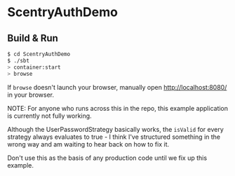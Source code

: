 # ScentryAuthDemo #

## Build & Run ##

```sh
$ cd ScentryAuthDemo
$ ./sbt
> container:start
> browse
```

If `browse` doesn't launch your browser, manually open [http://localhost:8080/](http://localhost:8080/) in your browser.

NOTE: For anyone who runs across this in the repo, this example application is currently not fully working.

Although the UserPasswordStrategy basically works, the `isValid` for every strategy always evaluates to true - I think
I've structured something in the wrong way and am waiting to hear back on how to fix it.

Don't use this as the basis of any production code until we fix up this example.

